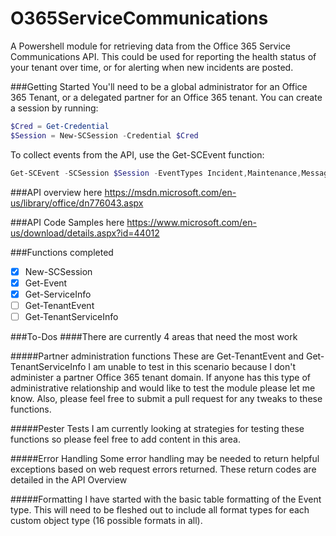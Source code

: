 # O365ServiceCommunications
A Powershell module for retrieving data from the Office 365 Service Communications API. This could be used for reporting the health status of your tenant over time, or for alerting when new incidents are posted.

###Getting Started
You'll need to be a global administrator for an Office 365 Tenant, or a delegated partner for an Office 365 tenant. You can create a session by running:
```Powershell
$Cred = Get-Credential
$Session = New-SCSession -Credential $Cred
```
To collect events from the API, use the Get-SCEvent function:
```Powershell
Get-SCEvent -SCSession $Session -EventTypes Incident,Maintenance,Message -PastDays 10
```

###API overview here
https://msdn.microsoft.com/en-us/library/office/dn776043.aspx

###API Code Samples here
https://www.microsoft.com/en-us/download/details.aspx?id=44012

###Functions completed
- [x] New-SCSession
- [x] Get-Event
- [x] Get-ServiceInfo
- [ ] Get-TenantEvent
- [ ] Get-TenantServiceInfo

###To-Dos
####There are currently 4 areas that need the most work

#####Partner administration functions
These are Get-TenantEvent and Get-TenantServiceInfo
I am unable to test in this scenario because I don't administer a partner Office 365 tenant domain. If anyone has this type of administrative relationship and would like to test the module please let me know. Also, please feel free to submit a pull request for any tweaks to these functions.

#####Pester Tests
I am currently looking at strategies for testing these functions so please feel free to add content in this area.

#####Error Handling
Some error handling may be needed to return helpful exceptions based on web request errors returned. These return codes are detailed in the API Overview

#####Formatting
I have started with the basic table formatting of the Event type. This will need to be fleshed out to include all format types for each custom object type (16 possible formats in all).
